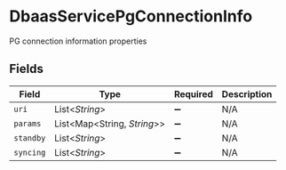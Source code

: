 # DbaasServicePgConnectionInfo

PG connection information properties


## Fields

| Field                       | Type                        | Required                    | Description                 |
| --------------------------- | --------------------------- | --------------------------- | --------------------------- |
| `uri`                       | List<*String*>              | :heavy_minus_sign:          | N/A                         |
| `params`                    | List<Map<String, *String*>> | :heavy_minus_sign:          | N/A                         |
| `standby`                   | List<*String*>              | :heavy_minus_sign:          | N/A                         |
| `syncing`                   | List<*String*>              | :heavy_minus_sign:          | N/A                         |